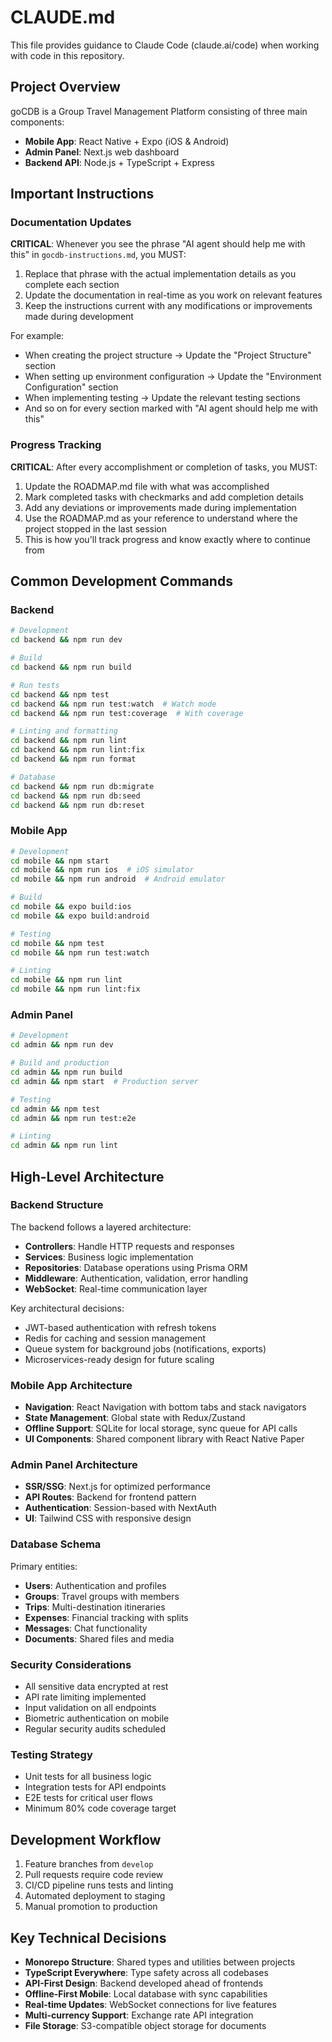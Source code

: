 # CLAUDE.md

This file provides guidance to Claude Code (claude.ai/code) when working with code in this repository.

## Project Overview

goCDB is a Group Travel Management Platform consisting of three main components:
- **Mobile App**: React Native + Expo (iOS & Android)
- **Admin Panel**: Next.js web dashboard
- **Backend API**: Node.js + TypeScript + Express

## Important Instructions

### Documentation Updates
**CRITICAL**: Whenever you see the phrase "AI agent should help me with this" in `gocdb-instructions.md`, you MUST:
1. Replace that phrase with the actual implementation details as you complete each section
2. Update the documentation in real-time as you work on relevant features
3. Keep the instructions current with any modifications or improvements made during development

For example:
- When creating the project structure → Update the "Project Structure" section
- When setting up environment configuration → Update the "Environment Configuration" section
- When implementing testing → Update the relevant testing sections
- And so on for every section marked with "AI agent should help me with this"

### Progress Tracking
**CRITICAL**: After every accomplishment or completion of tasks, you MUST:
1. Update the ROADMAP.md file with what was accomplished
2. Mark completed tasks with checkmarks and add completion details
3. Add any deviations or improvements made during implementation
4. Use the ROADMAP.md as your reference to understand where the project stopped in the last session
5. This is how you'll track progress and know exactly where to continue from

## Common Development Commands

### Backend
```bash
# Development
cd backend && npm run dev

# Build
cd backend && npm run build

# Run tests
cd backend && npm test
cd backend && npm run test:watch  # Watch mode
cd backend && npm run test:coverage  # With coverage

# Linting and formatting
cd backend && npm run lint
cd backend && npm run lint:fix
cd backend && npm run format

# Database
cd backend && npm run db:migrate
cd backend && npm run db:seed
cd backend && npm run db:reset
```

### Mobile App
```bash
# Development
cd mobile && npm start
cd mobile && npm run ios  # iOS simulator
cd mobile && npm run android  # Android emulator

# Build
cd mobile && expo build:ios
cd mobile && expo build:android

# Testing
cd mobile && npm test
cd mobile && npm run test:watch

# Linting
cd mobile && npm run lint
cd mobile && npm run lint:fix
```

### Admin Panel
```bash
# Development
cd admin && npm run dev

# Build and production
cd admin && npm run build
cd admin && npm start  # Production server

# Testing
cd admin && npm test
cd admin && npm run test:e2e

# Linting
cd admin && npm run lint
```

## High-Level Architecture

### Backend Structure
The backend follows a layered architecture:
- **Controllers**: Handle HTTP requests and responses
- **Services**: Business logic implementation
- **Repositories**: Database operations using Prisma ORM
- **Middleware**: Authentication, validation, error handling
- **WebSocket**: Real-time communication layer

Key architectural decisions:
- JWT-based authentication with refresh tokens
- Redis for caching and session management
- Queue system for background jobs (notifications, exports)
- Microservices-ready design for future scaling

### Mobile App Architecture
- **Navigation**: React Navigation with bottom tabs and stack navigators
- **State Management**: Global state with Redux/Zustand
- **Offline Support**: SQLite for local storage, sync queue for API calls
- **UI Components**: Shared component library with React Native Paper

### Admin Panel Architecture
- **SSR/SSG**: Next.js for optimized performance
- **API Routes**: Backend for frontend pattern
- **Authentication**: Session-based with NextAuth
- **UI**: Tailwind CSS with responsive design

### Database Schema
Primary entities:
- **Users**: Authentication and profiles
- **Groups**: Travel groups with members
- **Trips**: Multi-destination itineraries
- **Expenses**: Financial tracking with splits
- **Messages**: Chat functionality
- **Documents**: Shared files and media

### Security Considerations
- All sensitive data encrypted at rest
- API rate limiting implemented
- Input validation on all endpoints
- Biometric authentication on mobile
- Regular security audits scheduled

### Testing Strategy
- Unit tests for all business logic
- Integration tests for API endpoints
- E2E tests for critical user flows
- Minimum 80% code coverage target

## Development Workflow

1. Feature branches from `develop`
2. Pull requests require code review
3. CI/CD pipeline runs tests and linting
4. Automated deployment to staging
5. Manual promotion to production

## Key Technical Decisions

- **Monorepo Structure**: Shared types and utilities between projects
- **TypeScript Everywhere**: Type safety across all codebases
- **API-First Design**: Backend developed ahead of frontends
- **Offline-First Mobile**: Local database with sync capabilities
- **Real-time Updates**: WebSocket connections for live features
- **Multi-currency Support**: Exchange rate API integration
- **File Storage**: S3-compatible object storage for documents